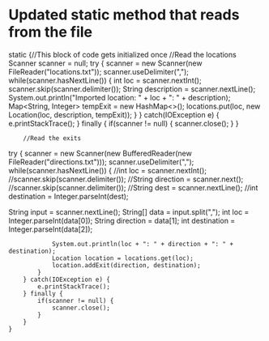 # Updated static method that reads from the file

static {//This block of code gets initialized once
//Read the locations
Scanner scanner = null;
try {
scanner = new Scanner(new FileReader("locations.txt"));
scanner.useDelimiter(",");
while(scanner.hasNextLine()) {
int loc = scanner.nextInt();
scanner.skip(scanner.delimiter());
String description = scanner.nextLine();
System.out.println("Imported location: " + loc + ": " + description);
Map<String, Integer> tempExit = new HashMap<>();
locations.put(loc, new Location(loc, description, tempExit));
}
} catch(IOException e) {
e.printStackTrace();
} finally {
if(scanner != null) {
scanner.close();
}
}

        //Read the exits
   try {
            scanner = new Scanner(new BufferedReader(new FileReader("directions.txt")));
            scanner.useDelimiter(",");
            while(scanner.hasNextLine()) {
                //int loc = scanner.nextInt();
                //scanner.skip(scanner.delimiter());
                //String direction = scanner.next();
                //scanner.skip(scanner.delimiter());
                //String dest = scanner.nextLine();
                //int destination = Integer.parseInt(dest);

String input = scanner.nextLine();
String[] data = input.split(",");
int loc = Integer.parseInt(data[0]);
String direction = data[1];
int destination = Integer.parseInt(data[2]);

                System.out.println(loc + ": " + direction + ": " + destination);
                Location location = locations.get(loc);
                location.addExit(direction, destination);
            }
        } catch(IOException e) {
            e.printStackTrace();
        } finally {
            if(scanner != null) {
                scanner.close();
            }
        }
    }
   
